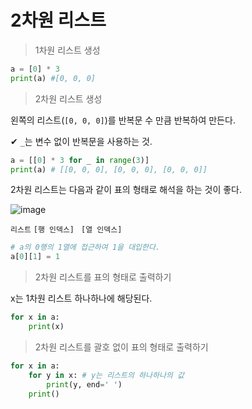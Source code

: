# 2차원 리스트

> 1차원 리스트 생성

```python
a = [0] * 3
print(a) #[0, 0, 0]
```



> 2차원 리스트 생성

왼쪽의 리스트(`[0, 0, 0]`)를 반복문 수 만큼 반복하여 만든다. 

✔ `_`는 변수 없이 반복문을 사용하는 것.

```python
a = [[0] * 3 for _ in range(3)]
print(a) # [[0, 0, 0], [0, 0, 0], [0, 0, 0]]
```

2차원 리스트는 다음과 같이  표의 형태로 해석을 하는 것이 좋다.

![image](https://user-images.githubusercontent.com/68037174/102624734-c798c380-4187-11eb-827e-0fec0447cc46.png)

`리스트` `[행 인덱스] ` `[열 인덱스]`

```python
# a의 0행의 1열에 접근하여 1을 대입한다.
a[0][1] = 1
```



> 2차원 리스트를 표의 형태로 출력하기

x는 1차원 리스트 하나하나에 해당된다.

```python
for x in a:
	print(x)
```

>2차원 리스트를 괄호 없이 표의 형태로 출력하기

```python
for x in a:
    for y in x: # y는 리스트의 하나하나의 값
        print(y, end=' ')
    print()
        
```



